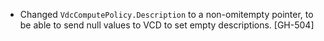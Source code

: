 * Changed `VdcComputePolicy.Description` to a non-omitempty pointer, to be able to send null values to VCD to set empty descriptions. [GH-504]
